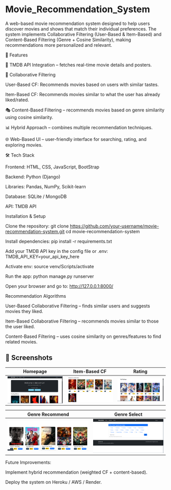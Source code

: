# Movie_Recommendation_System

A web-based movie recommendation system designed to help users discover movies and shows that match their individual preferences. The system implements Collaborative Filtering (User-Based & Item-Based) and Content-Based Filtering (Genre + Cosine Similarity), making recommendations more personalized and relevant.

🚀 Features

🔑 TMDB API Integration – fetches real-time movie details and posters.

🤝 Collaborative Filtering

User-Based CF: Recommends movies based on users with similar tastes.

Item-Based CF: Recommends movies similar to what the user has already liked/rated.

🎭 Content-Based Filtering – recommends movies based on genre similarity using cosine similarity.

📊 Hybrid Approach – combines multiple recommendation techniques.

🌐 Web-Based UI – user-friendly interface for searching, rating, and exploring movies.

🛠️ Tech Stack

Frontend: HTML, CSS, JavaScript, BootStrap

Backend: Python (Django)

Libraries: Pandas, NumPy, Scikit-learn

Database: SQLite / MongoDB

API: TMDB API

Installation & Setup

Clone the repository:
git clone https://github.com/your-username/movie-recommendation-system.git
cd movie-recommendation-system

Install dependencies:
pip install -r requirements.txt

Add your TMDB API key in the config file or .env:
TMDB_API_KEY=your_api_key_here

Activate env:
source venv/Scripts/activate

Run the app:
python manage.py runserver 

Open your browser and go to:
http://127.0.0.1:8000/


Recommendation Algorithms

User-Based Collaborative Filtering – finds similar users and suggests movies they liked.

Item-Based Collaborative Filtering – recommends movies similar to those the user liked.

Content-Based Filtering – uses cosine similarity on genres/features to find related movies.


## 📸 Screenshots  

| Homepage | Item-Based CF | Rating |
|----------|---------------|--------|
| ![Homepage](./assets/homePage.png) | ![Item-Based](./assets/itembased.png) | ![Rating](./assets/rating.png) |

| Genre Recommend | Genre Select |
|-----------------|--------------|
| ![Genre Recommend](./assets/genrerecommend.png) | ![Genre Select](./assets/genreselect.png) |
 


Future Improvements:

Implement hybrid recommendation (weighted CF + content-based).

Deploy the system on Heroku / AWS / Render.
